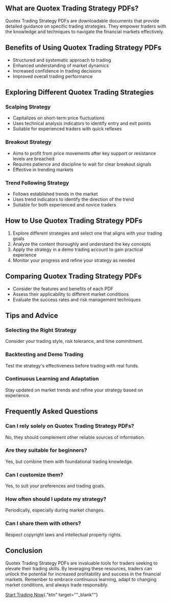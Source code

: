 ## What are Quotex Trading Strategy PDFs?

Quotex Trading Strategy PDFs are downloadable documents that provide
detailed guidance on specific trading strategies. They empower traders
with the knowledge and techniques to navigate the financial markets
effectively.

## Benefits of Using Quotex Trading Strategy PDFs

-   Structured and systematic approach to trading
-   Enhanced understanding of market dynamics
-   Increased confidence in trading decisions
-   Improved overall trading performance

## Exploring Different Quotex Trading Strategies

### Scalping Strategy

-   Capitalizes on short-term price fluctuations
-   Uses technical analysis indicators to identify entry and exit points
-   Suitable for experienced traders with quick reflexes

### Breakout Strategy

-   Aims to profit from price movements after key support or resistance
    levels are breached
-   Requires patience and discipline to wait for clear breakout signals
-   Effective in trending markets

### Trend Following Strategy

-   Follows established trends in the market
-   Uses trend indicators to identify the direction of the trend
-   Suitable for both experienced and novice traders

## How to Use Quotex Trading Strategy PDFs

1.  Explore different strategies and select one that aligns with your
    trading goals
2.  Analyze the content thoroughly and understand the key concepts
3.  Apply the strategy in a demo trading account to gain practical
    experience
4.  Monitor your progress and refine your strategy as needed

## Comparing Quotex Trading Strategy PDFs

-   Consider the features and benefits of each PDF
-   Assess their applicability to different market conditions
-   Evaluate the success rates and risk management techniques

## Tips and Advice

### Selecting the Right Strategy

Consider your trading style, risk tolerance, and time commitment.

### Backtesting and Demo Trading

Test the strategy\'s effectiveness before trading with real funds.

### Continuous Learning and Adaptation

Stay updated on market trends and refine your strategy based on
experience.

## Frequently Asked Questions

### Can I rely solely on Quotex Trading Strategy PDFs?

No, they should complement other reliable sources of information.

### Are they suitable for beginners?

Yes, but combine them with foundational trading knowledge.

### Can I customize them?

Yes, to suit your preferences and trading goals.

### How often should I update my strategy?

Periodically, especially during market changes.

### Can I share them with others?

Respect copyright laws and intellectual property rights.

## Conclusion

Quotex Trading Strategy PDFs are invaluable tools for traders seeking to
elevate their trading skills. By leveraging these resources, traders can
unlock the potential for increased profitability and success in the
financial markets. Remember to embrace continuous learning, adapt to
changing market conditions, and always trade responsibly.

[Start Trading
Now](\%22https://traff.sbs/quotexonelink\%22){."btn"
target=""_blank""}

